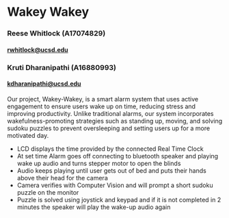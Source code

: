 # Wakey Wakey

### Reese Whitlock (A17074829) 
#### rwhitlock@ucsd.edu

### Kruti Dharanipathi (A16880993)
#### kdharanipathi@ucsd.edu

Our project, Wakey-Wakey, is a smart alarm system that uses active engagement to ensure users wake up on time, reducing stress and improving productivity. Unlike traditional alarms, our system incorporates wakefulness-promoting strategies such as standing up, moving, and solving sudoku puzzles to prevent oversleeping and setting users up for a more motivated day.

- LCD displays the time provided by the connected Real Time Clock
- At set time Alarm goes off connecting to bluetooth speaker and playing wake up audio and turns stepper motor to open the blinds
- Audio keeps playing until user gets out of bed and puts their hands above their head for the camera
- Camera verifies with Computer Vision and will prompt a short sudoku puzzle on the monitor
- Puzzle is solved using joystick and keypad and if it is not completed in 2 minutes the speaker will play the wake-up audio again
